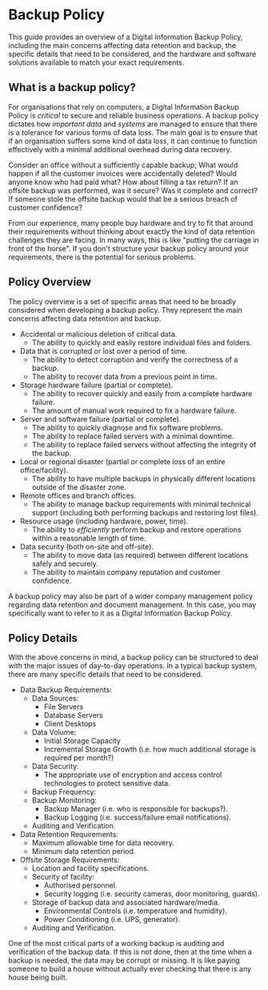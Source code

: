 # Backup Policy

This guide provides an overview of a Digital Information Backup Policy, including the main concerns affecting data retention and backup, the specific details that need to be considered, and the hardware and software solutions available to match your exact requirements.

## What is a backup policy?

For organisations that rely on computers, a Digital Information Backup Policy is *critical* to secure and reliable business operations. A backup policy dictates how *important data* and *systems* are managed to ensure that there is a tolerance for various forms of data loss. The main goal is to ensure that if an organisation suffers some kind of data loss, it can continue to function effectively with a minimal additional overhead during data recovery.

Consider an office without a sufficiently capable backup; What would happen if all the customer invoices were accidentally deleted? Would anyone know who had paid what? How about filling a tax return? If an offsite backup was performed, was it secure? Was it complete and correct? If someone stole the offsite backup would that be a serious breach of customer confidence?

From our experience, many people buy hardware and try to fit that around their requirements without thinking about exactly the kind of data retention challenges they are facing. In many ways, this is like "putting the carriage in front of the horse". If you don't structure your backup policy around your requirements, there is the potential for serious problems.

## Policy Overview

The policy overview is a set of specific areas that need to be broadly considered when developing a backup policy. They represent the main concerns affecting data retention and backup.

- Accidental or malicious deletion of critical data.
	- The ability to quickly and easily restore individual files and folders.
- Data that is corrupted or lost over a period of time.
	- The ability to detect corruption and verify the correctness of a backup.
	- The ability to recover data from a previous point in time.
- Storage hardware failure (partial or complete).
	- The ability to recover quickly and easily from a complete hardware failure.
	- The amount of manual work required to fix a hardware failure.
- Server and software failure (partial or complete).
	- The ability to quickly diagnose and fix software problems.
	- The ability to replace failed servers with a minimal downtime.
	- The ability to replace failed servers without affecting the integrity of the backup.
- Local or regional disaster (partial or complete loss of an entire office/facility).
	- The ability to have multiple backups in physically different locations outside of the disaster zone.
- Remote offices and branch offices.
	- The ability to manage backup requirements with minimal technical support (including both performing backups and restoring lost files).
- Resource usage (including hardware, power, time).
	- The ability to *efficiently* perform backup and restore operations within a reasonable length of time.
- Data security (both on-site and off-site).
	- The ability to move data (as required) between different locations safely and securely.
	- The ability to maintain company reputation and customer confidence.

A backup policy may also be part of a wider company management policy regarding data retention and document management. In this case, you may specifically want to refer to it as a Digital Information Backup Policy.

## Policy Details

With the above concerns in mind, a backup policy can be structured to deal with the major issues of day-to-day operations. In a typical backup system, there are many specific details that need to be considered.

- Data Backup Requirements:
	- Data Sources:
		- File Servers
		- Database Servers
		- Client Desktops
	- Data Volume:
		- Initial Storage Capacity
		- Incremental Storage Growth (i.e. how much additional storage is required per month?)
	- Data Security:
		- The appropriate use of encryption and access control technologies to protect sensitive data.
	- Backup Frequency:
	- Backup Monitoring:
		- Backup Manager (i.e. who is responsible for backups?).
		- Backup Logging (i.e. success/failure email notifications).
	- Auditing and Verification.
- Data Retention Requirements:
	- Maximum allowable time for data recovery.
	- Minimum data retention period.
- Offsite Storage Requirements:
	- Location and facility specifications.
	- Security of facility:
		- Authorised personnel.
		- Security logging (i.e. security cameras, door monitoring, guards).
	- Storage of backup data and associated hardware/media.
		- Environmental Controls (i.e. temperature and humidity).
		- Power Conditioning (i.e. UPS, generator).
	- Auditing and Verification.

One of the most critical parts of a working backup is auditing and verification of the backup data. If this is not done, then at the time when a backup is needed, the data may be corrupt or missing. It is like paying someone to build a house without actually ever checking that there is any house being built.
